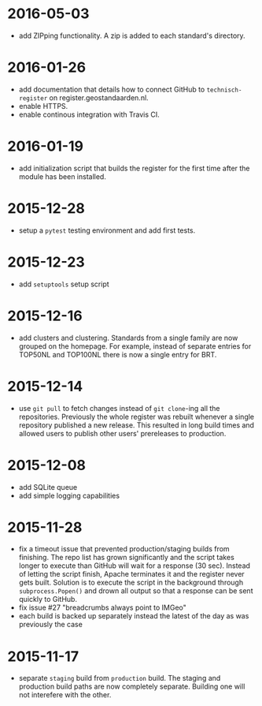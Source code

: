 # 2016-05-03

- add ZIPping functionality. A zip is added to each standard's directory.

# 2016-01-26

- add documentation that details how to connect GitHub to `technisch-register` on register.geostandaarden.nl.
- enable HTTPS.
- enable continous integration with Travis CI.

# 2016-01-19

- add initialization script that builds the register for the first time after the module has been installed.

# 2015-12-28

- setup a `pytest` testing environment and add first tests.

# 2015-12-23

- add `setuptools` setup script 

# 2015-12-16

 - add clusters and clustering. Standards from a single family are now grouped on the homepage. For example, instead of separate entries for TOP50NL and TOP100NL there is now a single entry for BRT.

# 2015-12-14

- use `git pull` to fetch changes instead of `git clone`-ing all the repositories. Previously the whole register was rebuilt whenever a single repository published a new release. This resulted in long build times and allowed users to publish other users' prereleases to production.    

# 2015-12-08

- add SQLite queue
- add simple logging capabilities

# 2015-11-28

- fix a timeout issue that prevented production/staging builds from finishing. The repo list has grown significantly and the script takes longer to execute than GitHub will wait for a response (30 sec). Instead of letting the script finish, Apache terminates it and the register never gets built. Solution is to execute the script in the background through `subprocess.Popen()` and drown all output so that a response can be sent quickly to GitHub.
- fix issue #27 "breadcrumbs always point to IMGeo"
- each build is backed up separately instead the latest of the day as was previously the case

# 2015-11-17 

- separate `staging` build from `production` build. The staging and production build paths are now completely separate. Building one will not interefere with the other. 
